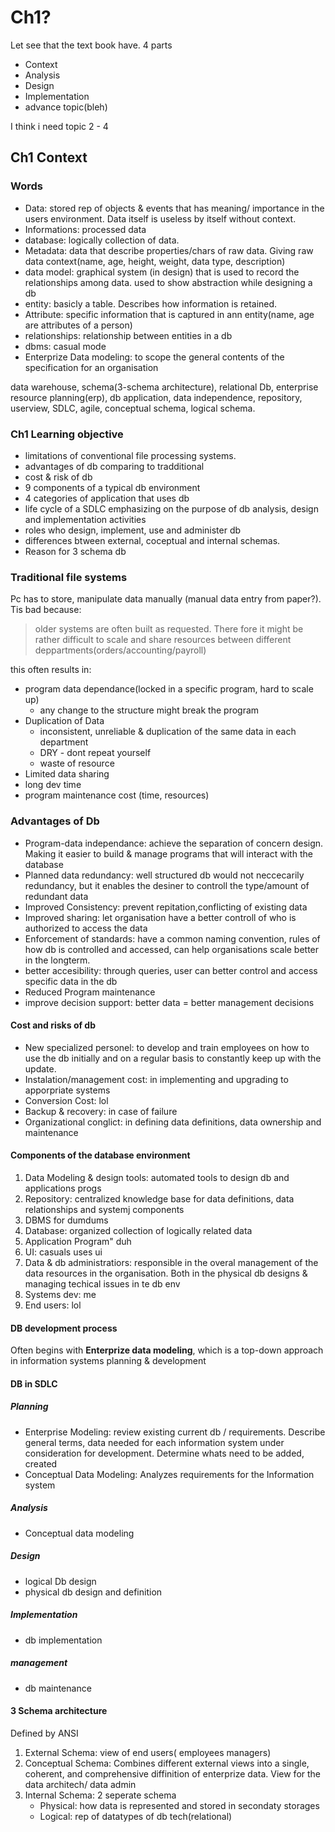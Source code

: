 # Ch1?

Let see that the text book have. 4 parts
- Context
- Analysis
- Design
- Implementation
- advance topic(bleh)

I think i need topic 2 - 4

## Ch1 Context

### Words

- Data: stored rep of objects & events that has meaning/ importance in the users environment. Data itself is useless by itself without context.
- Informations: processed data
- database: logically collection of data.
- Metadata: data that describe properties/chars of raw data. Giving raw data context(name, age, height, weight, data type, description)
- data model: graphical system (in design) that is used to record the relationships among data. used to show abstraction while designing a db
- entity: basicly a table. Describes how information is retained.
- Attribute: specific information that is captured in ann entity(name, age are attributes of a person)
- relationships: relationship between entities in a db
- dbms: casual mode
- Enterprize Data modeling: to scope the general contents of the specification for an organisation


 data warehouse, schema(3-schema architecture), relational Db, enterprise resource planning(erp), db application, data independence, repository, userview, SDLC, agile, conceptual schema, logical schema.

### Ch1 Learning objective

- limitations of conventional file processing systems.
- advantages of db comparing to tradditional
- cost & risk of db
- 9 components of a typical db environment
- 4 categories of application that uses db
- life cycle of a SDLC emphasizing on the purpose of db analysis, design and implementation activities
- roles who design, implement, use and administer db
- differences btween external, coceptual and internal schemas.
- Reason for 3 schema db

### Traditional file systems

Pc has to store, manipulate data manually (manual data entry from paper?). Tis bad because:

> older systems are often built as requested. There fore it might be rather difficult to scale and share resources between different deppartments(orders/accounting/payroll)

this often results in:

- program data dependance(locked in a specific program, hard to scale up)
  - any change to the structure might break the program
- Duplication of Data
  - inconsistent, unreliable & duplication of the same data in each department
  - DRY - dont repeat yourself
  - waste of resource
- Limited data sharing
- long dev time
- program maintenance cost (time, resources)

### Advantages of Db

- Program-data independance: achieve the separation of concern design. Making it easier to build & manage programs that will interact with the database
- Planned data redundancy: well structured db would not neccecarily redundancy, but it enables the desiner to controll the type/amount of redundant data
- Improved Consistency: prevent repitation,conflicting of existing data
- Improved sharing: let organisation have a better controll of who is authorized to access the data
- Enforcement of standards: have a common naming convention, rules of how db is controlled and accessed, can help organisations scale better in the longterm.
- better accesibility: through queries, user can better control and access specific data in the db
- Reduced Program maintenance
- improve decision support: better data = better management decisions


#### Cost and risks of db

- New specialized personel: to develop and train employees on how to use the db initially and on a regular basis to constantly keep up with the update.
- Instalation/management cost: in implementing and upgrading to apporpriate systems
- Conversion Cost: lol
- Backup & recovery: in case of failure
- Organizational conglict: in defining data definitions, data ownership and maintenance

#### Components of the database environment

1. Data Modeling & design tools: automated tools to design db and applications progs
2. Repository: centralized knowledge base for data definitions, data relationships and systemj components
3. DBMS for dumdums
4. Database: organized collection of logically related data
5. Application Program" duh
6. UI: casuals uses ui
7. Data & db administratiors: responsible in the overal management of the data resources in the organisation. Both in the physical db designs & managing techical issues in te db env
8. Systems dev: me
9. End users: lol

#### DB development process

Often begins with **Enterprize data modeling**, which is a top-down approach in information systems planning & development


#### DB in SDLC

##### Planning

- Enterprise Modeling: review existing current db / requirements. Describe general terms, data needed for each information system under consideration for development. Determine whats need to be added, created
- Conceptual Data Modeling: Analyzes requirements for the Information system

##### Analysis

- Conceptual data modeling

##### Design

- logical Db design
- physical db design and definition

##### Implementation

- db implementation

##### management

- db maintenance

#### 3 Schema architecture

Defined by ANSI

1. External Schema: view of end users( employees managers)
2. Conceptual Schema: Combines different external views into a single, coherent, and comprehensive diffinition of enterprize data. View for the data architech/ data admin
3. Internal Schema: 2 seperate schema
   - Physical: how data is represented and stored in secondaty storages
   - Logical: rep of datatypes of db tech(relational)